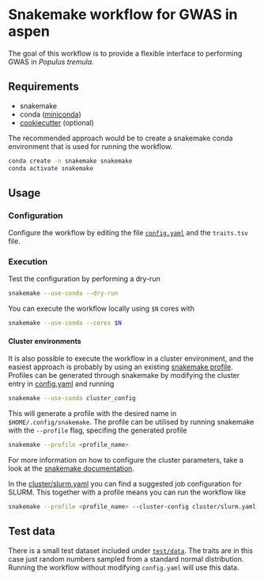 # Snakemake workflow for GWAS in aspen

The goal of this workflow is to provide a flexible interface to performing GWAS in *Populus tremula*.

## Requirements

- snakemake
- conda ([miniconda](https://docs.conda.io/en/latest/miniconda.html))
- [cookiecutter](https://cookiecutter.readthedocs.io/en/latest/) (optional)

The recommended approach would be to create a snakemake conda environment that is used for running the workflow.

```sh
conda create -n snakemake snakemake
conda activate snakemake
```

## Usage

### Configuration

Configure the workflow by editing the file [`config.yaml`](config.yaml) and the `traits.tsv` file.

### Execution

Test the configuration by performing a dry-run

```sh
snakemake --use-conda --dry-run
```

You can execute the workflow locally using `$N` cores with

```sh
snakemake --use-conda --cores $N
```

#### Cluster environments

It is also possible to execute the workflow in a cluster environment, and the easiest approach is probably by using an existing [snakemake profile](https://github.com/Snakemake-Profiles).
Profiles can be generated through snakemake by modifying the cluster entry in [config.yaml](config.yaml) and running

```sh
snakemake --use-conda cluster_config
```

This will generate a profile with the desired name in `$HOME/.config/snakemake`.
The profile can be utilised by running snakemake with the `--profile` flag, specifing the generated profile

```sh
snakemake --profile <profile_name>
```

For more information on how to configure the cluster parameters, take a look at the [snakemake documentation](https://snakemake.readthedocs.io/en/stable/executable.html).

In the [cluster/slurm.yaml](cluster/slurm.yaml) you can find a suggested job configuration for SLURM.
This together with a profile means you can run the workflow like

```sh
snakemake --profile <profile_name> --cluster-config cluster/slurm.yaml
```

## Test data

There is a small test dataset included under [`test/data`](test/data).
The traits are in this case just random numbers sampled from a standard normal distribution.
Running the workflow without modifying `config.yaml` will use this data.
